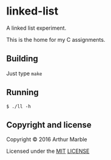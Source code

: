 linked-list
===========

A linked list experiment.

This is the home for my C assignments.

## Building

Just type ```make```

## Running

```$ ./ll -h```

## Copyright and license

Copyright © 2016 Arthur Marble

Licensed under the [MIT](http://opensource.org/licenses/MIT) [LICENSE](LICENSE)
